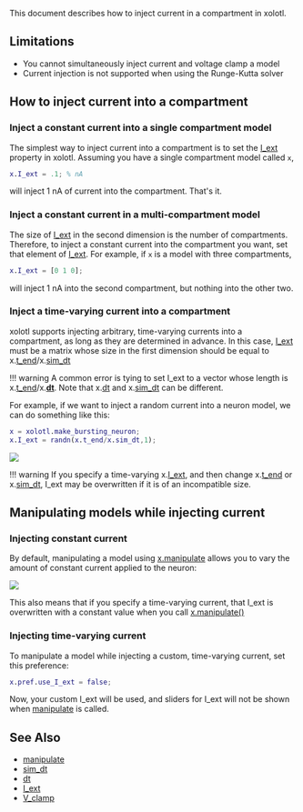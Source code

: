 This document describes how to inject current in a compartment in xolotl. 

## Limitations 


* You cannot simultaneously inject current and voltage clamp a model
* Current injection is not supported when using the Runge-Kutta solver

## How to inject current into a compartment 

### Inject a constant current into a single compartment model

The simplest way to inject current into a compartment is to
set the [I_ext](https://xolotl.readthedocs.io/en/master/reference/xolotl-properties/#i_ext) property in xolotl. Assuming you have a single compartment model called `x`, 

```matlab
x.I_ext = .1; % nA
```

will inject 1 nA of current into the compartment. That's it. 

### Inject a constant current in a multi-compartment model 

The size of [I_ext](https://xolotl.readthedocs.io/en/master/reference/xolotl-properties/#i_ext) in the second dimension is the number of compartments. Therefore, to inject a constant current into the compartment you want, set that element of [I_ext](https://xolotl.readthedocs.io/en/master/reference/xolotl-properties/#i_ext). For example, if `x` is a model with three compartments, 

```matlab
x.I_ext = [0 1 0];
```

will inject 1 nA into the second compartment, but nothing into the other two. 

### Inject a time-varying current into a compartment 

xolotl supports injecting arbitrary, time-varying currents into a compartment, as long as they are determined in advance. In this case, [I_ext](https://xolotl.readthedocs.io/en/master/reference/xolotl-properties/#i_ext) must be a matrix whose size in the first dimension should be equal to x.[t_end](https://xolotl.readthedocs.io/en/master/reference/xolotl-properties/#t_end)/x.[sim_dt](https://xolotl.readthedocs.io/en/master/reference/xolotl-properties/#dt-and-sim_dt)

!!! warning 
    A common error is tying to set I_ext to a vector whose length is x.[t_end](https://xolotl.readthedocs.io/en/master/reference/xolotl-properties/#t_end)/x.[**dt**](https://xolotl.readthedocs.io/en/master/reference/xolotl-properties/#dt-and-sim_dt). Note that x.[dt](https://xolotl.readthedocs.io/en/master/reference/xolotl-properties/#dt-and-sim_dt) and x.[sim_dt](https://xolotl.readthedocs.io/en/master/reference/xolotl-properties/#dt-and-sim_dt) can be different. 


For example, if we want to inject a random current into a neuron model, we can do something like this:

```matlab
x = xolotl.make_bursting_neuron;
x.I_ext = randn(x.t_end/x.sim_dt,1);
```

![](https://user-images.githubusercontent.com/6005346/50518312-12910c00-0a83-11e9-8148-e026f9ca8f8c.png)

!!! warning 
    If you specify a time-varying x.[I_ext](https://xolotl.readthedocs.io/en/master/reference/xolotl-properties/#I_ext), and then change x.[t_end](https://xolotl.readthedocs.io/en/master/reference/xolotl-properties/#t_end) or x.[sim_dt](https://xolotl.readthedocs.io/en/master/reference/xolotl-properties/#dt-and-sim_dt), I_ext may be overwritten if it is of an incompatible size. 


## Manipulating models while injecting current

### Injecting constant current 

By default, manipulating a model using [x.manipulate](https://xolotl.readthedocs.io/en/master/reference/matlab/xolotl/#manipulate) allows you to vary the amount
of constant current applied to the neuron: 

![](https://user-images.githubusercontent.com/6005346/50518461-bd092f00-0a83-11e9-8869-cbe39ffc00ee.png)

This also means that if you specify a time-varying current, that
I_ext is overwritten with a constant value when you call [x.manipulate()](https://xolotl.readthedocs.io/en/master/reference/matlab/xolotl/#manipulate)

### Injecting time-varying current 

To manipulate a model while injecting a custom, time-varying
current, set this preference:

```matlab
x.pref.use_I_ext = false;
```

Now, your custom I_ext will be used, and sliders for I_ext will
not be shown when [manipulate](https://xolotl.readthedocs.io/en/master/reference/matlab/xolotl/#manipulate) is called. 


## See Also

* [manipulate](https://xolotl.readthedocs.io/en/master/reference/matlab/xolotl/#manipulate)
* [sim_dt](https://xolotl.readthedocs.io/en/master/reference/xolotl-properties/#dt-and-sim_dt)
* [dt](https://xolotl.readthedocs.io/en/master/reference/xolotl-properties/#dt-and-sim_dt)
* [I_ext](https://xolotl.readthedocs.io/en/master/reference/xolotl-properties/#i_ext)
* [V_clamp](https://xolotl.readthedocs.io/en/master/reference/xolotl-properties/#v_clamp)